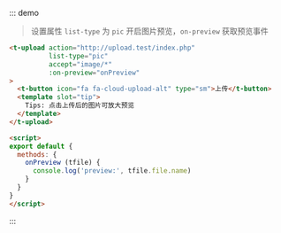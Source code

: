 ::: demo
> 设置属性 `list-type` 为 `pic` 开启图片预览，`on-preview` 获取预览事件
```html
<t-upload action="http://upload.test/index.php"
          list-type="pic"
          accept="image/*"
          :on-preview="onPreview"
>
  <t-button icon="fa fa-cloud-upload-alt" type="sm">上传</t-button>
  <template slot="tip">
    Tips: 点击上传后的图片可放大预览
  </template>
</t-upload>

<script>
export default {
  methods: {
    onPreview (tfile) {
      console.log('preview:', tfile.file.name)
    }
  }  
}
</script>
```
:::
